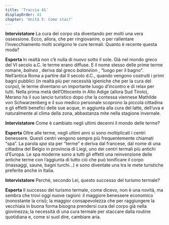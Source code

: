 ```yaml
---
title: 'Traccia 41'
displayOrder: 41
chapter: 'Unità 5: Come stai?'
---
```


**Intervistatore** La cura del corpo sta diventando per molti una vera ossessione. Ecco, allora, che per ringiovanire, o per rallentare l’invecchiamento molti scelgono le cure termali. Quanto è recente questa moda?

**Esperta** In realtà non c’è nulla di nuovo sotto il sole. Già nel mondo greco del VI secolo a.C. le terme erano diffuse. E il nome stesso delle prime terme romane, _balnea_ , deriva dal greco _balanéion_ , “luogo per il bagno”. Nell’antica Roma a partire dal II secolo d.C., quando vengono costruiti i primi bagni pubblici (in realtà più per necessità igieniche che per la cura del corpo), le terme diventano un importante luogo d’incontro e di relax per tutti.
Nella prima metà dell’Ottocento in Alto Adige (allora Sud Tirolo), Merano ha il suo lancio turistico dopo che la contessa viennese Mathilde von Schwarzenberg e il suo medico personale scoprono la piccola cittadina e gli effetti benefici delle sue acque, in aggiunta alla cura del latte, dell’uva e naturalmente al clima della zona, abbastanza mite nella stagione invernale.

**Intervistatore** Come è cambiato negli ultimi decenni il mondo delle terme?

**Esperta** Oltre alle terme, negli ultimi anni si sono moltiplicati i centri benessere. Questi centri vengono sempre più frequentemente chiamati “spa”. La parola _spa_ sta per “terme” e deriva dal francese, dal nome di una cittadina del Belgio in provincia di Liegi, uno dei centri termali più antichi d’Europa. Le
spa moderne sono a tutti gli effetti una reinvenzione delle antiche terme con l’aggiunta di tutto ciò che può tonificare il corpo (massaggi, saune, bagni turchi...) e sono diventate una tra le mete turistiche preferite anche in Italia.

**Intervistatore** Perché, secondo Lei, questo successo del turismo termale?

**Esperta** Il successo del turismo termale, come dicevo, non è una novità, ma sembra che trovi oggi nuove ragioni: il maggiore benessere economico (nonostante la crisi); la maggior consapevolezza che per raggiungere la vecchiaia in buona forma bisogna prendersi cura del corpo già nella giovinezza; la necessità di una cura termale per staccare dalla routine quotidiana e, come si suol dire, cambiare aria.
